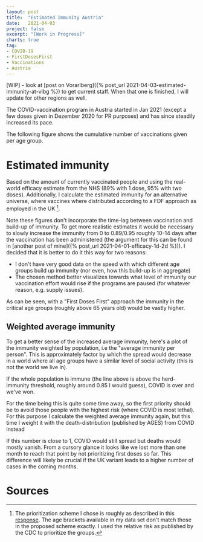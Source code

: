```yaml
---
layout: post
title:  "Estimated Immunity Austria"
date:   2021-04-03
project: false
excerpt: "[Work in Progress]"
charts: true
tag:
- COVID-19
- FirstDosesFirst
- Vaccinations
- Austria
---
```


[WIP] - look at [post on Vorarlberg]({% post_url 2021-04-03-estimated-immunity-at-vlbg %}) to get current staff. When that one is finished, I will update for other regions as well.




The COVID-vaccination program in Austria started in Jan 2021 (except a few doses given in Dezember 2020 for PR purposes) and has since steadily increased its pace.

The following figure shows the cumulative number of vaccinations given per age group.

<div class="vega-chart" id="vacc_real_t_at"></div>

# Estimated immunity
Based on the amount of currently vaccinated people and using the real-world efficacy estimate from the NHS (89% with 1 dose, 95% with two doses).
Additionally, I calculate the estimated immunity for an alternative universe, where vaccines where distributed according to a FDF approach as employed in the UK [^1].

Note these figures don't incorporate the time-lag between vaccination and build-up of immunity. To get more realistic estimates it would be necessary to slowly increase the immunity from 0 to 0.89/0.95 roughly 10-14 days after the vaccination has been administered (the argument for this can be found in [another post of mine]({% post_url 2021-04-01-efficacy-1d-2d %})). I decided that it is better to do it this way for two reasons:
- I don't have very good data on the speed with which different age groups build up immunity (nor even, how this build-up is in aggregate)
- The chosen method better visualizes towards what level of immunity our vaccination effort would rise if the programs are paused (for whatever reason, e.g. supply issues).

<div class="vega-chart" id="imm_real_at"></div>

<div class="vega-chart" id="imm_fdf_at"></div>

As can be seen, with a "First Doses First" approach the immunity in the critical age groups (roughly above 65 years old) would be vastly higher.

## Weighted average immunity
To get a better sense of the increased average immunity, here's a plot of the immunity weighted by population, i.e the "average immunity per person".
This is approximately factor by which the spread would decrease in a world where all age groups have a similar level of social activity (this is not the world we live in).

<div class="vega-chart" id="imm_wp_at"></div>

If the whole population is immune (the line above is above the herd-immunity threshold, roughly around 0.85 I would guess), COVID is over and we've won.

For the time being this is quite some time away, so the first priority should be to avoid those people with the highest risk (where COVID is most lethal).
For this purpose I calculate the weighted average immunity again, but this time I weight it with the death-distribution (published by AGES) from COVID instead

<div class="vega-chart" id="imm_wd_at"></div>


If this number is close to 1, COVID would still spread but deaths would mostly vanish. From a cursory glance it looks like we lost more than one month to reach that point by not prioritizing first doses so far. 
This difference will likely be crucial if the UK variant leads to a higher number of cases in the coming months.

# Sources

[^1]: The prioritization scheme I chose is roughly as described in this [response](https://www.bmj.com/content/372/bmj.n710/rr). The age brackets available in my data set don't match those in the proposed scheme exactly. I used the relative risk as published by the CDC to prioritize the groups.
